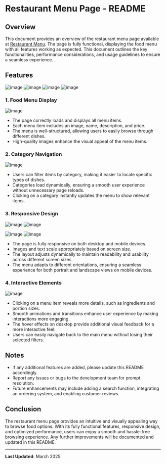 # Restaurant Menu Page - README

## Overview
This document provides an overview of the restaurant menu page available at [Restaurant Menu](http://restaurant.acs314flutter.xyz/#food-menu). The page is fully functional, displaying the food menu with all features working as expected. This document outlines the key functionalities, performance considerations, and usage guidelines to ensure a seamless experience.

## Features

![image](https://github.com/user-attachments/assets/386d4bb8-38a0-404f-b52f-521f3eda9b01)
![image](https://github.com/user-attachments/assets/ddb5a641-f7b6-4b98-bf8c-19bf6cb08dfb)
![image](https://github.com/user-attachments/assets/7134ddd5-18b1-45e8-a923-891e5b961a79)
![image](https://github.com/user-attachments/assets/86bb17d6-b29f-4875-9957-1496ea2e80cf)




### 1. **Food Menu Display**

![image](https://github.com/user-attachments/assets/47f776b1-0234-49ae-89ed-f129ec877d5b)

- The page correctly loads and displays all menu items.
- Each menu item includes an image, name, description, and price.
- The menu is well-structured, allowing users to easily browse through different dishes.
- High-quality images enhance the visual appeal of the menu items.

### 2. **Category Navigation**

![image](https://github.com/user-attachments/assets/f239cd70-80ec-468d-9fbf-90c8696eb83b)
- Users can filter items by category, making it easier to locate specific types of dishes.
- Categories load dynamically, ensuring a smooth user experience without unnecessary page reloads.
- Clicking on a category instantly updates the menu to show relevant items.

### 3. **Responsive Design**


![image](https://github.com/user-attachments/assets/36892286-0af8-429b-a07e-1b8f14491df0) 
![image](https://github.com/user-attachments/assets/b97fd82b-aea6-4325-9439-459d50e314ca)


![image](https://github.com/user-attachments/assets/e98eaf37-8adc-491a-8971-fd9822ede0c7)
![image](https://github.com/user-attachments/assets/f12ded4b-1c9e-4706-a17a-d0c106cd3e4b)



- The page is fully responsive on both desktop and mobile devices.
- Images and text scale appropriately based on screen size.
- The layout adjusts dynamically to maintain readability and usability across different screen sizes.
- The menu adapts to different orientations, ensuring a seamless experience for both portrait and landscape views on mobile devices.

### 4. **Interactive Elements**

![image](https://github.com/user-attachments/assets/4a7cbf86-fcf5-41d9-9195-d9d2805aae59)

- Clicking on a menu item reveals more details, such as ingredients and portion sizes.
- Smooth animations and transitions enhance user experience by making interactions more engaging.
- The hover effects on desktop provide additional visual feedback for a more interactive feel.
- Users can easily navigate back to the main menu without losing their selected filters.


## Notes
- If any additional features are added, please update this README accordingly.
- Report any issues or bugs to the development team for prompt resolution.
- Future enhancements may include adding a search function, integrating an ordering system, and enabling customer reviews.

## Conclusion
The restaurant menu page provides an intuitive and visually appealing way to browse food options. With its fully functional features, responsive design, and optimized performance, users can enjoy a smooth and hassle-free browsing experience. Any further improvements will be documented and updated in this README.

---
**Last Updated:** March 2025

